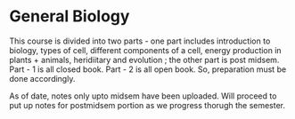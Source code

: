 # General Biology

This course is divided into two parts - one part includes introduction to biology, types of cell, different components of a cell, energy production in plants + animals, heridiitary and evolution ; the other part is post midsem. Part - 1 is all closed book. Part - 2 is all open book. So, preparation must be done accordingly. 

As of date, notes only upto midsem have been uploaded. Will proceed to put up notes for postmidsem portion as we progress thorugh the semester. 